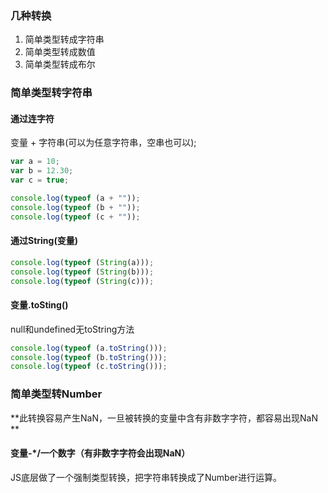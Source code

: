 ### 几种转换
1. 简单类型转成字符串
2. 简单类型转成数值
3. 简单类型转成布尔

### 简单类型转字符串
#### 通过连字符
变量 + 字符串(可以为任意字符串，空串也可以); 

```js
var a = 10;
var b = 12.30;
var c = true;

console.log(typeof (a + ""));
console.log(typeof (b + ""));
console.log(typeof (c + ""));
```

#### 通过String(变量)

```js
console.log(typeof (String(a)));
console.log(typeof (String(b)));
console.log(typeof (String(c)));
```

#### 变量.toSting()
null和undefined无toString方法

```js
console.log(typeof (a.toString()));
console.log(typeof (b.toString()));
console.log(typeof (c.toString()));
```

### 简单类型转Number
**此转换容易产生NaN，一旦被转换的变量中含有非数字字符，都容易出现NaN**

#### 变量-*/一个数字（有非数字字符会出现NaN）
JS底层做了一个强制类型转换，把字符串转换成了Number进行运算。